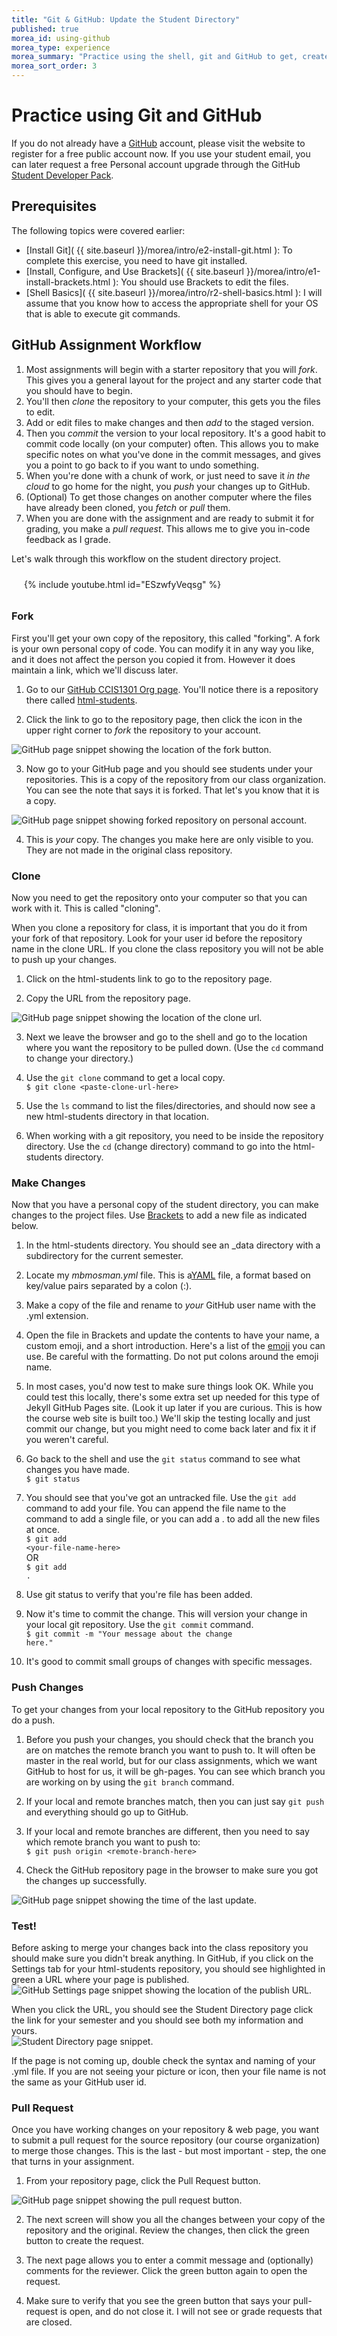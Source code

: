 ```yaml
---
title: "Git & GitHub: Update the Student Directory"
published: true
morea_id: using-github
morea_type: experience
morea_summary: "Practice using the shell, git and GitHub to get, create, update and manage files."
morea_sort_order: 3
---
```


# Practice using Git and GitHub
If you do not already have a [GitHub](https://github.com/) account, please visit the website to register for a free public account now.  If you use your student email, you can later request a free Personal account upgrade through the GitHub [Student Developer Pack](https://education.github.com/pack).

## Prerequisites
The following topics were covered earlier:

- [Install Git]( {{ site.baseurl }}/morea/intro/e2-install-git.html ): To complete this exercise, you need to have git installed.  
- [Install, Configure, and Use Brackets]( {{ site.baseurl }}/morea/intro/e1-install-brackets.html ): You should use Brackets to edit the files.  
- [Shell Basics]( {{ site.baseurl }}/morea/intro/r2-shell-basics.html ): I will assume that you know how to access the appropriate shell for your OS that is able to execute git commands.


## GitHub Assignment Workflow

1. Most assignments will begin with a starter repository that you will *_fork_*.  This gives you a general layout for the project and any starter code that you should have to begin.  
2. You'll then *_clone_* the repository to your computer, this gets you the files to edit.
3. Add or edit files to make changes and then *_add_* to the staged version.
4. Then you *_commit_* the version to your local repository.  It's a good habit to commit code locally (on your computer) often.  This allows you to make specific notes on what you've done in the commit messages, and gives you a point to go back to if you want to undo something.  
4. When you're done with a chunk of work, or just need to save it *in the cloud* to go home for the night, you *_push_* your changes up to GitHub.  
5. (Optional) To get those changes on another computer where the files have already been cloned, you *fetch* or *pull* them.  
6. When you are done with the assignment and are ready to submit it for grading, you make a *_pull request_*.  This allows me to give you in-code feedback as I  grade.  

Let's walk through this workflow on the student directory project.  
<div style="padding:10px 20px">
<div class="row">
<div class="col-xs-12 col-md-8">
  {%  include youtube.html  id="ESzwfyVeqsg" %}
</div>
</div>
</div>


### Fork
First you'll get your own copy of the repository, this called "forking". A fork is your own personal copy of code.  You can modify it in any way you like, and it does not affect the person you copied it from.  However it does maintain a link, which we'll discuss later.

1. Go to our [GitHub CCIS1301 Org page](https://github.com/htc-ccis1301).  You'll notice there is a repository there called [html-students](https://github.com/htc-ccis1301/html-students).  

2. Click the link to go to the repository page, then click the icon in the upper right corner to *fork* the repository to your account.  
  <img class="img-responsive" src="{{ site.baseurl }}/morea/intro/github-demo/github_fork.png" alt="GitHub page snippet showing the location of the fork button.">

3. Now go to your GitHub page and you should see students under your repositories.  This is a copy of the repository from our class organization.  You can see the note that says it is forked.  That let's you know that it is a copy.
  <img class="img-responsive" src="{{ site.baseurl }}/morea/intro/github-demo/github_forked_students.png" alt="GitHub page snippet showing forked repository on personal account.">

4. This is *your* copy.  The changes you make here are only visible to you.  They are not made in the original class repository.  


### Clone
Now you need to get the repository onto your computer so that you can work with it.  This is called "cloning".  

<div class="alert alert-danger" role="alert">
When you clone a repository for class, it is important that you do it from your fork of that repository. Look for your user id before the repository name in the clone URL. If you clone the class repository you will not be able to push up your changes.
</div>

1. Click on the html-students link to go to the repository page.

2. Copy the URL from the repository page.  
  <img class="img-responsive" src="{{ site.baseurl }}/morea/intro/github-demo/github_clone_url.png" alt="GitHub page snippet showing the location of the clone url.">

3. Next we leave the browser and go to the shell and go to the location where you want the repository to be pulled down. (Use the `cd` command to change your directory.)

4. Use the `git clone` command to get a local copy. <br>`$ git clone <paste-clone-url-here>`

5. Use the `ls` command to list the files/directories, and should now see a new html-students directory in that location.

6. When working with a git repository, you need to be inside the repository directory.  Use the `cd` (change directory) command to go into the html-students directory.  


###  Make Changes
Now that you have a personal copy of the student directory, you can make changes to the project files.  Use [Brackets](http://brackets.io/) to add a new file as indicated below.  

1. In the html-students directory.  You should see an _data directory with a subdirectory for the current semester.  

2. Locate my *mbmosman.yml* file.  This is a[YAML](http://www.yaml.org/start.html) file, a format based on key/value pairs separated by a colon (:).

3. Make a copy of the file and rename to *your* GitHub user name with the .yml extension.

4. Open the file in Brackets and update the contents to have your name, a custom emoji, and a short introduction.  Here's a list of the [emoji](http://www.emoji-cheat-sheet.com/) you can use.  Be careful with the formatting. Do not put colons around the emoji name.

5. In most cases, you'd now test to make sure things look OK.  While you could test this locally, there's some extra set up needed for this type of Jekyll GitHub Pages site.  (Look it up later if you are curious.  This is how the course web site is built too.)  We'll skip the testing locally and just commit our change, but you might need to come back later and fix it if you weren't careful.

6. Go back to the shell and use the <code>git status</code> command to see what changes you have made.<br><code>$ git status</code>

7. You should see that you've got an untracked file.  Use the <code>git add</code> command to add your file.  You can append the file name to the command to add a single file, or you can add a . to add all the new files at once.<br><code>$ git add &lt;your-file-name-here&gt;</code><br>OR<br><code>$ git add .</code>

8. Use git status to verify that you're file has been added.  

9. Now it's time to commit the change.  This will version your change in your local git repository.  Use the <code>git commit</code> command.<br><code>$ git commit -m "Your message about the change here."</code>

10.  It's good to commit small groups of changes with specific messages.

### Push Changes
To get your changes from your local repository to the GitHub repository you do a push.

1. Before you push your changes, you should check that the branch you are on matches the remote branch you want to push to. It will often be master in the real world, but for our class assignments, which we want GitHub to host for us, it will be gh-pages.  You can see which branch you are working on by using the <code>git branch</code> command.

2. If your local and remote branches match, then you can just say `git push` and everything should go up to GitHub.

3. If your local and remote branches are different, then you need to say which remote branch you want to push to:<br>`$ git push origin <remote-branch-here>`

4.  Check the GitHub repository page in the browser to make sure you got the changes up successfully.  
  <img class="img-responsive" src="{{ site.baseurl }}/morea/intro/github-demo/github_pushed_changes.jpg" alt="GitHub page snippet showing the time of the last update.">

### Test!
Before asking to merge your changes back into the class repository you should make sure you didn't break anything.  In GitHub, if you click on the Settings tab for your html-students repository, you should see highlighted in green a URL where your page is published.
<img class="img-responsive" src="{{ site.baseurl }}/morea/intro/github-demo/github_test_changes.png" alt="GitHub Settings page snippet showing the location of the publish URL.">

When you click the URL, you should see the Student Directory page click the link for your semester and you should see both my information and yours.  
<img class="img-responsive" src="{{ site.baseurl }}/morea/intro/github-demo/github_test_page.png" alt="Student Directory page snippet.">

If the page is not coming up, double check the syntax and naming of your .yml file.  If you are not seeing your picture or icon, then your file name is not the same as your GitHub user id.  


### Pull Request
Once you have working changes on your repository & web page, you want to submit a pull request for the source repository (our course organization) to merge those changes.  This is the last - but most important - step, the one that turns in your assignment.

1. From your repository page, click the Pull Request button.  
  <img class="img-responsive" src="{{ site.baseurl }}/morea/intro/github-demo/github_pullreq_tab.png" alt="GitHub page snippet showing the pull request button.">

2. The next screen will show you all the changes between your copy of the repository and the original.  Review the changes, then click the green button to create the request.

4. The next page allows you to enter a commit message and (optionally) comments for the reviewer. Click the green button again to open the request.

5. Make sure to verify that you see the green button that says your pull-request is open, and do not close it.  I will not see or grade requests that are closed.
